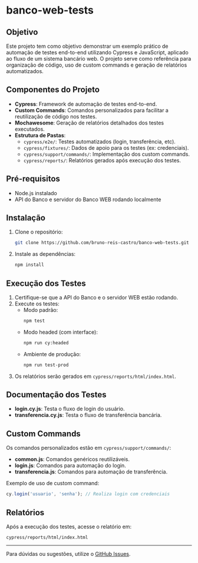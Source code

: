 # banco-web-tests

## Objetivo
Este projeto tem como objetivo demonstrar um exemplo prático de automação de testes end-to-end utilizando Cypress e JavaScript, aplicado ao fluxo de um sistema bancário web. O projeto serve como referência para organização de código, uso de custom commands e geração de relatórios automatizados.

## Componentes do Projeto
- **Cypress**: Framework de automação de testes end-to-end.
- **Custom Commands**: Comandos personalizados para facilitar a reutilização de código nos testes.
- **Mochawesome**: Geração de relatórios detalhados dos testes executados.
- **Estrutura de Pastas**:
  - `cypress/e2e/`: Testes automatizados (login, transferência, etc).
  - `cypress/fixtures/`: Dados de apoio para os testes (ex: credenciais).
  - `cypress/support/commands/`: Implementação dos custom commands.
  - `cypress/reports/`: Relatórios gerados após execução dos testes.

## Pré-requisitos
- Node.js instalado
- API do Banco e servidor do Banco WEB rodando localmente

## Instalação
1. Clone o repositório:
   ```bash
   git clone https://github.com/bruno-reis-castro/banco-web-tests.git
   ```
2. Instale as dependências:
   ```bash
   npm install
   ```

## Execução dos Testes
1. Certifique-se que a API do Banco e o servidor WEB estão rodando.
2. Execute os testes:
   - Modo padrão:
     ```bash
     npm test
     ```
   - Modo headed (com interface):
     ```bash
     npm run cy:headed
     ```
   - Ambiente de produção:
     ```bash
     npm run test-prod
     ```
3. Os relatórios serão gerados em `cypress/reports/html/index.html`.

## Documentação dos Testes
- **login.cy.js**: Testa o fluxo de login do usuário.
- **transferencia.cy.js**: Testa o fluxo de transferência bancária.

## Custom Commands
Os comandos personalizados estão em `cypress/support/commands/`:
- **common.js**: Comandos genéricos reutilizáveis.
- **login.js**: Comandos para automação do login.
- **transferencia.js**: Comandos para automação de transferência.

Exemplo de uso de custom command:
```js
cy.login('usuario', 'senha'); // Realiza login com credenciais
```

## Relatórios
Após a execução dos testes, acesse o relatório em:
```
cypress/reports/html/index.html
```

---

Para dúvidas ou sugestões, utilize o [GitHub Issues](https://github.com/bruno-reis-castro/banco-web-tests/issues).
